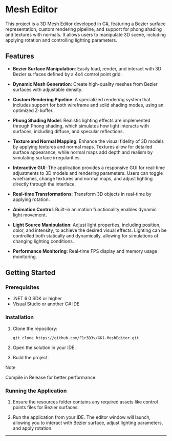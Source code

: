 # Mesh Editor

This project is a 3D Mesh Editor developed in C#, featuring a Bezier surface representation, custom rendering pipeline, and support for phong shading and textures with normals. It allows users to manipulate 3D scene, including applying rotation and controlling lighting parameters.

## Features

- **Bezier Surface Manipulation**: Easily load, render, and interact with 3D Bezier surfaces defined by a 4x4 control point grid.

- **Dynamic Mesh Generation**: Create high-quality meshes from Bezier surfaces with adjustable density.

- **Custom Rendering Pipeline**: A specialized rendering system that includes support for both wireframe and solid shading modes, using an optimized Z-buffer.

- **Phong Shading Model**: Realistic lighting effects are implemented through Phong shading, which simulates how light interacts with surfaces, including diffuse, and specular reflections.

- **Texture and Normal Mapping**: Enhance the visual fidelity of 3D models by applying textures and normal maps. Textures allow for detailed surface appearance, while normal maps add depth and realism by simulating surface irregularities.

- **Interactive GUI**: The application provides a responsive GUI for real-time adjustments to 3D models and rendering parameters. Users can toggle wireframes, change textures and normal maps, and adjust lighting directly through the interface.

- **Real-time Transformations**: Transform 3D objects in real-time by applying rotation.

- **Animation Control**: Built-in animation functionality enables dynamic light movement.

- **Light Source Manipulation**: Adjust light properties, including position, color, and intensity, to achieve the desired visual effects. Lighting can be controlled both statically and dynamically, allowing for simulations of changing lighting conditions.

- **Performance Monitoring**: Real-time FPS display and memory usage monitoring.

## Getting Started

### Prerequisites

- .NET 6.0 SDK or higher
- Visual Studio or another C# IDE

### Installation

1. Clone the repository:

   ```
   git clone https://github.com/F1r3D3v/GK1-MeshEditor.git
   ```

2. Open the solution in your IDE.

3. Build the project.

> [!NOTE]  
> Compile in Release for better performance.

### Running the Application

1. Ensure the resources folder contains any required assets like control points files for Bezier surfaces.

2. Run the application from your IDE. The editor window will launch, allowing you to interact with Bezier surface, adjust lighting parameters, and apply rotation.

---
